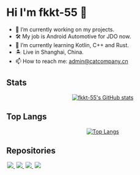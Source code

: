 # Hi I'm fkkt-55 👋

- 🔭 I’m currently working on my projects.
- 🛠️ My job is Android Automotive for JDO now.
- 🌱 I’m currently learning Kotlin, C++ and Rust.
- 🏝️ Live in Shanghai, China.
- 📫 How to reach me: <admin@catcompany.cn>

## Stats

<div align=center>

[![fkkt-55's GitHub stats](https://github-readme-stats.vercel.app/api?username=fkkt-55&show_icons=true&theme=transparent)](https://github-readme-stats.vercel.app/api?username=fkkt-55&show_icons=true&theme=transparent)

</div>

## Top Langs

<div align=center>

[![Top Langs](https://github-readme-stats.vercel.app/api/top-langs/?username=fkkt-55&theme=transparent&hide=javascript,html)](https://github-readme-stats.vercel.app/api?username=fkkt-55)

</div>

## Repositories

<a href="https://github.com/fkkt-55/Chat_For_Android" style="margin:2px">
  <img src="https://github-readme-stats.vercel.app/api/pin/?username=fkkt-55&repo=Chat_For_Android&show_owner=false&theme=transparent" />
</a>

<a href="https://github.com/fkkt-55/silk" style="margin:2px">
  <img src="https://github-readme-stats.vercel.app/api/pin/?username=fkkt-55&repo=silk&show_owner=false&theme=transparent" />
</a>

<a href="https://github.com/fkkt-55/ResizePicture" style="margin:2px">
  <img src="https://github-readme-stats.vercel.app/api/pin/?username=fkkt-55&repo=ResizePicture&show_owner=false&theme=transparent" />
</a>

<a href="https://github.com/fkkt-55/qmc_decoder_android" style="margin:2px">
  <img src="https://github-readme-stats.vercel.app/api/pin/?username=fkkt-55&repo=qmc_decoder_android&show_owner=false&theme=transparent" />
</a>
